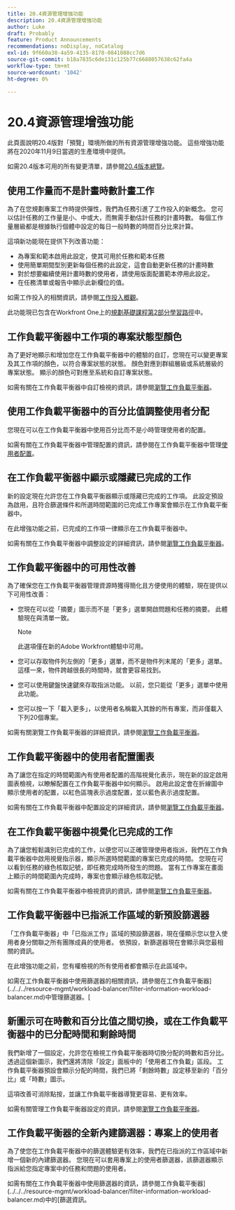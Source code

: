 ```yaml
---
title: 20.4資源管理增強功能
description: 20.4資源管理增強功能
author: Luke
draft: Probably
feature: Product Announcements
recommendations: noDisplay, noCatalog
exl-id: 9f660a38-4a59-4135-8178-0841088cc7d6
source-git-commit: b18a7835c6de131c125b77c6688057638c62fa4a
workflow-type: tm+mt
source-wordcount: '1042'
ht-degree: 0%

---
```


# 20.4資源管理增強功能

此頁面說明20.4版對「預覽」環境所做的所有資源管理增強功能。 這些增強功能將在2020年11月9日當週的生產環境中提供。

如需20.4版本可用的所有變更清單，請參閱[20.4版本總覽](../../../product-announcements/product-releases/20.4-release-activity/20-4-release-overview.md)。

## 使用工作量而不是計畫時數計畫工作

為了在您規劃專案工作時提供彈性，我們為任務引進了工作投入的新概念。 您可以估計任務的工作量是小、中或大，而無需手動估計任務的計畫時數。 每個工作量層級都是根據執行個體中設定的每日一般時數的時間百分比來計算。

這項新功能現在提供下列改善功能：

* 為專案和範本啟用此設定，使其可用於任務和範本任務
* 使用簡單期間型別更新每個任務的此設定，這會自動更新任務的計畫時數
* 對於想要繼續使用計畫時數的使用者，請使用版面配置範本停用此設定。
* 在任務清單或報告中顯示此新欄位的值。

如需工作投入的相關資訊，請參閱[工作投入概觀](../../../manage-work/tasks/task-information/work-effort.md)。

此功能現已包含在Workfront One上的[規劃基礎課程第2部分學習路徑](https://experienceleague.adobe.com/en/docs/workfront/using/home)中。

## 工作負載平衡器中工作項的專案狀態型顏色

為了更好地顯示和增加您在工作負載平衡器中的體驗的自訂，您現在可以變更專案及其工作項的顏色，以符合專案狀態的狀態。 顏色對應到群組層級或系統層級的專案狀態。 顯示的顏色可對應至系統和自訂專案狀態。

如需有關在工作負載平衡器中自訂檢視的資訊，請參閱[瀏覽工作負載平衡器](../../../resource-mgmt/workload-balancer/navigate-the-workload-balancer.md)。

## 使用工作負載平衡器中的百分比值調整使用者分配

您現在可以在工作負載平衡器中使用百分比而不是小時管理使用者的配置。

如需有關在工作負載平衡器中管理配置的資訊，請參閱在工作負載平衡器中管理[使用者配置](../../../resource-mgmt/workload-balancer/manage-user-allocations-workload-balancer.md)。

## 在工作負載平衡器中顯示或隱藏已完成的工作

新的設定現在允許您在工作負載平衡器顯示或隱藏已完成的工作項。 此設定預設為啟用，且符合篩選條件和所選時間範圍的已完成工作專案會顯示在工作負載平衡器中。

在此增強功能之前，已完成的工作項一律顯示在工作負載平衡器中。

如需有關在工作負載平衡器中調整設定的詳細資訊，請參閱[瀏覽工作負載平衡器](../../../resource-mgmt/workload-balancer/navigate-the-workload-balancer.md)。

## 工作負載平衡器中的可用性改善

為了確保您在工作負載平衡器管理資源時獲得簡化且方便使用的體驗，現在提供以下可用性改善：

* 您現在可以從「摘要」圖示而不是「更多」選單開啟問題和任務的摘要。 此體驗現在與清單一致。

  >[!NOTE]
  >
  >此選項僅在新的Adobe Workfront體驗中可用。

* 您可以存取物件列左側的「更多」選單，而不是物件列末尾的「更多」選單。 這樣一來，物件跨越很長的時間時，就會更容易找到。
* 您可以使用鍵盤快速鍵來存取指派功能。 以前，您只能從「更多」選單中使用此功能。
* 您可以按一下「載入更多」，以使用者名稱載入其餘的所有專案，而非僅載入下列20個專案。

如需有關瀏覽工作負載平衡器的詳細資訊，請參閱[瀏覽工作負載平衡器](../../../resource-mgmt/workload-balancer/navigate-the-workload-balancer.md)。

## 工作負載平衡器中的使用者配置圖表

為了讓您在指定的時間範圍內有使用者配置的高階視覺化表示，現在新的設定啟用圖表檢視，以瞭解配置在工作負載平衡器中如何顯示。 啟用此設定會在折線圖中顯示使用者的配置，以紅色區塊表示過度配置，並以藍色表示過度配置。

如需有關在工作負載平衡器中配置設定的詳細資訊，請參閱[瀏覽工作負載平衡器](../../../resource-mgmt/workload-balancer/navigate-the-workload-balancer.md)。

## 在工作負載平衡器中視覺化已完成的工作

為了讓您輕鬆識別已完成的工作，以便您可以正確管理使用者指派，我們在工作負載平衡器中啟用視覺指示器，顯示所選時間範圍的專案已完成的時間。 您現在可以看到任務的綠色核取記號，即任務完成時所發生的問題。 當有工作專案在畫面上顯示的時間範圍內完成時，專案也會顯示綠色核取記號。

如需有關在工作負載平衡器中檢視資訊的資訊，請參閱[瀏覽工作負載平衡器](../../../resource-mgmt/workload-balancer/navigate-the-workload-balancer.md)。

## 工作負載平衡器中已指派工作區域的新預設篩選器

「工作負載平衡器」中「已指派工作」區域的預設篩選器，現在僅顯示您以登入使用者身分關聯之所有團隊成員的使用者。 依預設，新篩選器現在會顯示與您最相關的資訊。

在此增強功能之前，您有權檢視的所有使用者都會顯示在此區域中。

如需在工作負載平衡器中使用篩選器的相關資訊，請參閱在工作負載平衡器](../../../resource-mgmt/workload-balancer/filter-information-workload-balancer.md)中管理篩選器。[

## 新圖示可在時數和百分比值之間切換，或在工作負載平衡器中的已分配時間和剩餘時間

我們新增了一個設定，允許您在檢視工作負載平衡器時切換分配的時數和百分比。 透過這個新圖示，我們還將清除「設定」面板中的「使用者工作負載」區段。 工作負載平衡器預設會顯示分配的時間，我們已將「剩餘時數」設定移至新的「百分比」或「時數」圖示。

這項改善可消除點按，並讓工作負載平衡器導覽更容易、更有效率。

如需有關管理工作負載平衡器設定的資訊，請參閱[瀏覽工作負載平衡器](../../../resource-mgmt/workload-balancer/navigate-the-workload-balancer.md)。

## 工作負載平衡器的全新內建篩選器：專案上的使用者

為了使您在工作負載平衡器中的篩選體驗更有效率，我們在已指派的工作區域中新增一個新的內建篩選器。 您現在可以套用專案上的使用者篩選器，該篩選器顯示指派給您指定專案中的任務和問題的使用者。

如需有關在工作負載平衡器中使用篩選器的資訊，請參閱工作負載平衡器](../../../resource-mgmt/workload-balancer/filter-information-workload-balancer.md)中的[篩選資訊。

